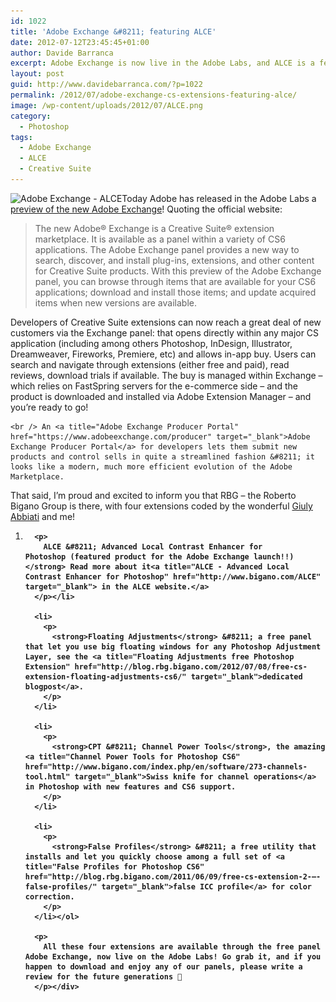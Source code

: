 ```yaml
---
id: 1022
title: 'Adobe Exchange &#8211; featuring ALCE'
date: 2012-07-12T23:45:45+01:00
author: Davide Barranca
excerpt: Adobe Exchange is now live in the Adobe Labs, and ALCE is a featured product for the launch!
layout: post
guid: http://www.davidebarranca.com/?p=1022
permalink: /2012/07/adobe-exchange-cs-extensions-featuring-alce/
image: /wp-content/uploads/2012/07/ALCE.png
category:
  - Photoshop
tags:
  - Adobe Exchange
  - ALCE
  - Creative Suite
---
```

<div class="pf-content">
  <p>
    <img class="alignleft size-full wp-image-1023" style="border-style: initial; border-color: initial; border-width: 0px;" title="Adobe Exchange - ALCE" src="/wp-content/uploads/2012/07/ALCE.png" alt="Adobe Exchange - ALCE" width="287" height="544" srcset="/wp-content/uploads/2012/07/ALCE.png 287w, /wp-content/uploads/2012/07/ALCE-150x284.png 150w, /wp-content/uploads/2012/07/ALCE-158x300.png 158w" sizes="(max-width: 287px) 100vw, 287px" />Today Adobe has released in the Adobe Labs a <a title="Adobe Exchange preview on Adobe Labs" href="http://labs.adobe.com/technologies/exchange/" target="_blank">preview of the new Adobe Exchange</a>! Quoting the official website:
  </p>

  <blockquote>
    <p>
      The new Adobe® Exchange is a Creative Suite® extension marketplace. It is available as a panel within a variety of CS6 applications. The Adobe Exchange panel provides a new way to search, discover, and install plug-ins, extensions, and other content for Creative Suite products. With this preview of the Adobe Exchange panel, you can browse through items that are available for your CS6 applications; download and install those items; and update acquired items when new versions are available.
    </p>
  </blockquote>

  <p>
    Developers of Creative Suite extensions can now reach a great deal of new customers via the Exchange panel: that opens directly within any major CS application (including among others Photoshop, InDesign, Illustrator, Dreamweaver, Fireworks, Premiere, etc) and allows in-app buy. Users can search and navigate through extensions (either free and paid), read reviews, download trials if available. The buy is managed within Exchange &#8211; which relies on FastSpring servers for the e-commerce side &#8211; and the product is downloaded and installed via Adobe Extension Manager &#8211; and you&#8217;re ready to go!<br /> <!--more-->

    <br /> An <a title="Adobe Exchange Producer Portal" href="https://www.adobeexchange.com/producer" target="_blank">Adobe Exchange Producer Portal</a> for developers lets them submit new products and control sells in quite a streamlined fashion &#8211; it looks like a modern, much more efficient evolution of the Adobe Marketplace.
  </p>

  <p>
    That said, I&#8217;m proud and excited to inform you that RBG &#8211; the Roberto Bigano Group is there, with four extensions coded by the wonderful <a title="Giuliana Abbiati" href="http://cromaline.net/" target="_blank">Giuly Abbiati</a> and me!
  </p>

  <ol>
    <li>
      <strong>

      <p>
        ALCE &#8211; Advanced Local Contrast Enhancer for Photoshop (featured product for the Adobe Exchange launch!!)</strong> Read more about it<a title="ALCE - Advanced Local Contrast Enhancer for Photoshop" href="http://www.bigano.com/ALCE" target="_blank"> in the ALCE website.</a>
      </p></li>

      <li>
        <p>
          <strong>Floating Adjustments</strong> &#8211; a free panel that let you use big floating windows for any Photoshop Adjustment Layer, see the <a title="Floating Adjustments free Photoshop Extension" href="http://blog.rbg.bigano.com/2012/07/08/free-cs-extension-floating-adjustments-cs6/" target="_blank">dedicated blogpost</a>.
        </p>
      </li>

      <li>
        <p>
          <strong>CPT &#8211; Channel Power Tools</strong>, the amazing <a title="Channel Power Tools for Photoshop CS6" href="http://www.bigano.com/index.php/en/software/273-channels-tool.html" target="_blank">Swiss knife for channel operations</a> in Photoshop with new features and CS6 support.
        </p>
      </li>

      <li>
        <p>
          <strong>False Profiles</strong> &#8211; a free utility that installs and let you quickly choose among a full set of <a title="False Profiles for Photoshop CS6" href="http://blog.rbg.bigano.com/2011/06/09/free-cs-extension-2-–-false-profiles/" target="_blank">false ICC profile</a> for color correction.
        </p>
      </li></ol>

      <p>
        All these four extensions are available through the free panel Adobe Exchange, now live on the Adobe Labs! Go grab it, and if you happen to download and enjoy any of our panels, please write a review for the future generations 🙂
      </p></div>
      

